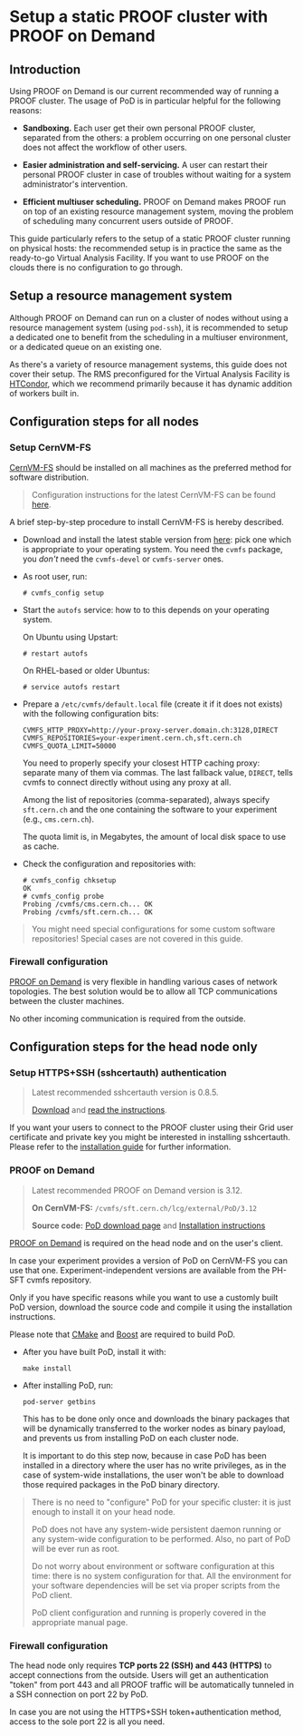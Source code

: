 Setup a static PROOF cluster with PROOF on Demand
=================================================

Introduction
------------

Using PROOF on Demand is our current recommended way of running a PROOF
cluster. The usage of PoD is in particular helpful for the following
reasons:

-   **Sandboxing.** Each user get their own personal PROOF cluster,
    separated from the others: a problem occurring on one personal
    cluster does not affect the workflow of other users.

-   **Easier administration and self-servicing.** A user can restart their
    personal PROOF cluster in case of troubles without waiting for a
    system administrator's intervention.

-   **Efficient multiuser scheduling.** PROOF on Demand makes PROOF run on
    top of an existing resource management system, moving the problem of
    scheduling many concurrent users outside of PROOF.

This guide particularly refers to the setup of a static PROOF cluster
running on physical hosts: the recommended setup is in practice the same
as the ready-to-go Virtual Analysis Facility. If you want to use PROOF
on the clouds there is no configuration to go through.

Setup a resource management system
----------------------------------

Although PROOF on Demand can run on a cluster of nodes without using a
resource management system (using `pod-ssh`), it is recommended to setup a
dedicated one to benefit from the scheduling in a multiuser environment, or a
dedicated queue on an existing one.

As there's a variety of resource management systems, this guide does not cover
their setup. The RMS preconfigured for the Virtual Analysis Facility is
[HTCondor](http://research.cs.wisc.edu/htcondor/), which we recommend primarily
because it has dynamic addition of workers built in.

Configuration steps for all nodes
---------------------------------

### Setup CernVM-FS

[CernVM-FS](http://cernvm.cern.ch/portal/filesystem) should be installed
on all machines as the preferred method for software distribution.

> Configuration instructions for the latest CernVM-FS can be found
> [here](http://cernvm.cern.ch/portal/filesystem/techinformation).

A brief step-by-step procedure to install CernVM-FS is hereby described.

-   Download and install the latest stable version from
    [here](http://cernvm.cern.ch/portal/filesystem): pick one which is
    appropriate to your operating system. You need the `cvmfs` package,
    you *don't* need the `cvmfs-devel` or `cvmfs-server` ones.

-   As root user, run:

        # cvmfs_config setup

-   Start the `autofs` service: how to to this depends on your operating
    system.

    On Ubuntu using Upstart:

        # restart autofs

    On RHEL-based or older Ubuntus:

        # service autofs restart

-   Prepare a `/etc/cvmfs/default.local` file (create it if it does not
    exists) with the following configuration bits:

    ``` {.bash}
    CVMFS_HTTP_PROXY=http://your-proxy-server.domain.ch:3128,DIRECT
    CVMFS_REPOSITORIES=your-experiment.cern.ch,sft.cern.ch
    CVMFS_QUOTA_LIMIT=50000
    ```

    You need to properly specify your closest HTTP caching proxy:
    separate many of them via commas. The last fallback value, `DIRECT`,
    tells cvmfs to connect directly without using any proxy at all.

    Among the list of repositories (comma-separated), always specify
    `sft.cern.ch` and the one containing the software to your experiment
    (e.g., `cms.cern.ch`).

    The quota limit is, in Megabytes, the amount of local disk space to
    use as cache.

-   Check the configuration and repositories with:

        # cvmfs_config chksetup
        OK
        # cvmfs_config probe
        Probing /cvmfs/cms.cern.ch... OK
        Probing /cvmfs/sft.cern.ch... OK

> You might need special configurations for some custom software
> repositories! Special cases are not covered in this guide.

### Firewall configuration

[PROOF on Demand](http://pod.gsi.de/) is very flexible in handling
various cases of network topologies. The best solution would be to allow
all TCP communications between the cluster machines.

No other incoming communication is required from the outside.

Configuration steps for the head node only
------------------------------------------

### Setup HTTPS+SSH (sshcertauth) authentication

> Latest recommended sshcertauth version is 0.8.5.
>
> [Download](https://github.com/dberzano/sshcertauth/archive/v0.8.5.zip)
> and [read the
> instructions](http://newton.ph.unito.it/~berzano/w/doku.php?id=proof:sshcertauth).

If you want your users to connect to the PROOF cluster using their Grid
user certificate and private key you might be interested in installing
sshcertauth. Please refer to the [installation
guide](http://newton.ph.unito.it/~berzano/w/doku.php?id=proof:sshcertauth)
for further information.

### PROOF on Demand

> Latest recommended PROOF on Demand version is 3.12.
>
> **On CernVM-FS:** `/cvmfs/sft.cern.ch/lcg/external/PoD/3.12`
>
> **Source code:** [PoD download page](http://pod.gsi.de/download.html)
> and [Installation
> instructions](http://pod.gsi.de/doc/3.12/Installation.html)

[PROOF on Demand](http://pod.gsi.de/) is required on the head node and on the
user's client.

In case your experiment provides a version of PoD on CernVM-FS you can use
that one. Experiment-independent versions are available from the PH-SFT
cvmfs repository.

Only if you have specific reasons while you want to use a customly built
PoD version, download the source code and compile it using the
installation instructions.

Please note that [CMake](http://www.cmake.org/) and
[Boost](http://www.boost.org/) are required to build PoD.

-   After you have built PoD, install it with:

        make install

-   After installing PoD, run:

        pod-server getbins

    This has to be done only once and downloads the binary packages that
    will be dynamically transferred to the worker nodes as binary
    payload, and prevents us from installing PoD on each cluster node.

    It is important to do this step now, because in case PoD has been
    installed in a directory where the user has no write privileges, as
    in the case of system-wide installations, the user won't be able to
    download those required packages in the PoD binary directory.

> There is no need to "configure" PoD for your specific cluster: it is
> just enough to install it on your head node.
>
> PoD does not have any system-wide persistent daemon running or any
> system-wide configuration to be performed. Also, no part of PoD will
> be ever run as root.
>
> Do not worry about environment or software configuration at this time:
> there is no system configuration for that. All the environment for
> your software dependencies will be set via proper scripts from the PoD
> client.
>
> PoD client configuration and running is properly covered in the
> appropriate manual page.

### Firewall configuration

The head node only requires **TCP ports 22 (SSH) and 443 (HTTPS)** to accept
connections from the outside. Users will get an authentication "token"
from port 443 and all PROOF traffic will be automatically tunneled in a
SSH connection on port 22 by PoD.

In case you are not using the HTTPS+SSH token+authentication method, access to
the sole port 22 is all you need.
